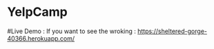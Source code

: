 # YelpCamp
#Live Demo :
If you want to see the wroking : https://sheltered-gorge-40366.herokuapp.com/
